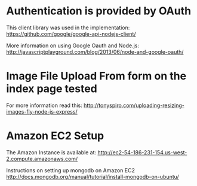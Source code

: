Authentication is provided by OAuth
====================================
This client library was used in the implementation:
https://github.com/google/google-api-nodejs-client/

More information on using Google Oauth and Node.js:
http://javascriptplayground.com/blog/2013/06/node-and-google-oauth/


Image File Upload From form on the index page tested
=====================================================
For more information read this: 
http://tonyspiro.com/uploading-resizing-images-fly-node-js-express/


Amazon EC2 Setup
=================
The Amazon Instance is available at: http://ec2-54-186-231-154.us-west-2.compute.amazonaws.com/


Instructions on setting up mongodb on Amazon EC2
http://docs.mongodb.org/manual/tutorial/install-mongodb-on-ubuntu/
